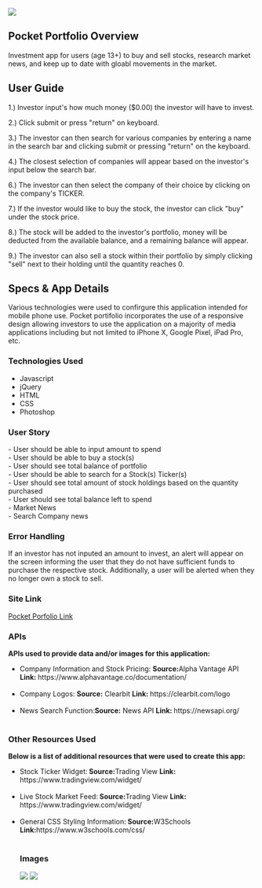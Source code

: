 <img src="https://github.com/cperez150/cperez150.github.io/blob/master/pocket-portfolio/images/pplogo_BLACK.png"/></img>

<h2> Pocket Portfolio Overview</h2>
<p>Investment app for users (age 13+) to buy and sell stocks, research market news, and keep up to date with gloabl movements in the market.</p>

<h2>User Guide</h2>
1.) Investor input's how much money ($0.00) the investor will have to invest.<br/>
<p></p>
2.) Click submit or press "return" on keyboard.<br/>
<p></p>
3.) The investor can then search for various companies by entering a name in the search bar and clicking submit or pressing "return" on the keyboard.<br/>
<p></p>
4.) The closest selection of companies will appear based on the investor's input below the search bar.<br/>
<p></p>
6.) The investor can then select the company of their choice by clicking on the company's TICKER.<br/>
<p></p>
7.) If the investor would like to buy the stock, the investor can click "buy" under the stock price. <br/>
<p></p>
8.) The stock will be added to the investor's portfolio, money will be deducted from the available balance, and a remaining balance will appear.<br/>
<p></p>
9.) The investor can also sell a stock within their portfolio by simply clicking "sell" next to their holding until the quantity reaches 0.

<h2>Specs & App Details</h2>
Various technologies were used to confirgure this application intended for mobile phone use. Pocket portifolio incorporates the use of a responsive design allowing investors to use the application on a majority of media applications including but not limited to iPhone X, Google Pixel, iPad Pro, etc. 

<h3>Technologies Used</h3>
<ul>
 <li>Javascript</li>
<li>jQuery</li>
<li>HTML</li>
<li>CSS</li>
 <li>Photoshop</li>
</ul>
  
<h3>User Story</h3>
- User should be able to input amount to spend<br/>
- User should be able to buy a stock(s)<br/>
- User should see total balance of portfolio<br/>  
- User should be able to search for a Stock(s) Ticker(s)<br/>
- User should see total amount of stock  holdings based on the quantity purchased<br/>  
- User should see total balance left to spend<br/>
- Market News<br/>
- Search Company news <br />

<h3>Error Handling</h3>
If an investor has not inputed an amount to invest, an alert will appear on the screen informing the user that they do not have sufficient funds to purchase the respective stock. Additionally, a user will be alerted when they no longer own a stock to sell.

<h3>Site Link</h3>
<a href="https://romantic-colden-058faf.netlify.com"> Pocket Porfolio Link </a>

<h3>APIs</h3>
<p><strong>APIs used to provide data and/or images for this application:</strong></p>
<ul>
<li>Company Information and Stock Pricing:</u> <strong>Source:</strong>Alpha Vantage API <strong>Link: </strong> https://www.alphavantage.co/documentation/ </li><br/>
<li>Company Logos: <strong>Source:</strong> Clearbit <strong>Link: </strong>https://clearbit.com/logo</li><br/>
<li>News Search Function:<strong>Source:</strong> News API <strong>Link: </strong> https://newsapi.org/</li><br/>
</ul>

<h3>Other Resources Used</h3>
<p><strong>Below is a list of additional resources that were used to create this app:</strong></p>
<ul>
<li>Stock Ticker Widget:<strong> Source:</strong>Trading View <strong>Link: </strong> https://www.tradingview.com/widget/</li><br/>
<li>Live Stock Market Feed:<strong> Source:</strong>Trading View <strong>Link: </strong> https://www.tradingview.com/widget/</li><br/>
<li>General CSS Styling Information:<strong> Source:</strong>W3Schools <strong>Link:</strong>https://www.w3schools.com/css/ </li><br/>

<h3>Images</h3>
<img src="https://github.com/cperez150/cperez150.github.io/blob/master/pocket-portfolio/screenshots/All%20Devices.png"></img>
<img src ="https://github.com/cperez150/cperez150.github.io/blob/master/pocket-portfolio/screenshots/iPhoneX%20-%20Pocket%20Portfolio.png"></img>
